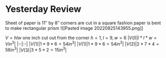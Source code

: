 # Yesterday Review
Sheet of paper is $11''$ by $8''$
corners are cut in a square fashion
paper is bent to make rectangular prism
![[Pasted image 20220825143955.png]]

$V=hlw$
one inch cut out from the corner $h=1, l=9, w=6$
|$V(l)$|$l*l*w=Vin^3$|
|-:|:-|
|$V(1)$|$1*9*6=54in^3$|
|$V(1)$|$1*9*6=54in^3$|
|$V(2)$|$2*7*4=56in^3$|
|$V(3)$|$3*5*2=15in^3$|
